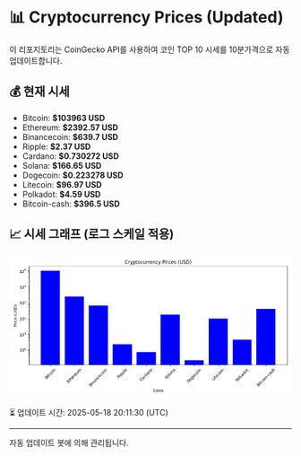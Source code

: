 
# 📊 Cryptocurrency Prices (Updated)

이 리포지토리는 CoinGecko API를 사용하여 코인 TOP 10 시세를 10분가격으로 자동 업데이트합니다.

## 💰 현재 시세
- Bitcoin: **$103963 USD**
- Ethereum: **$2392.57 USD**
- Binancecoin: **$639.7 USD**
- Ripple: **$2.37 USD**
- Cardano: **$0.730272 USD**
- Solana: **$166.65 USD**
- Dogecoin: **$0.223278 USD**
- Litecoin: **$96.97 USD**
- Polkadot: **$4.59 USD**
- Bitcoin-cash: **$396.5 USD**

## 📈 시세 그래프 (로그 스케일 적용)
![Crypto Prices](crypto_prices.png)

⏳ 업데이트 시간: 2025-05-18 20:11:30 (UTC)

---
자동 업데이트 봇에 의해 관리됩니다.
